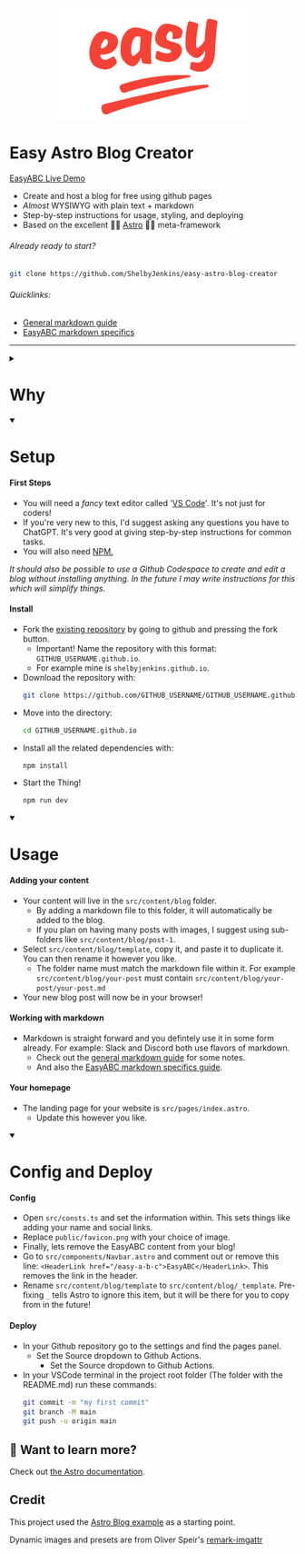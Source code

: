 
<img src="/public/images/easy-hero.png" alt="Alt text" style="height: 200px; width: auto; display: flex; margin-right: auto; margin-left: auto; margin-bottom: 2em;">
    
<h1> Easy Astro Blog Creator </h1>

[EasyABC Live Demo](https://shelbyjenkins.github.io/)

- Create and host a blog for free using github pages
- *Almost* WYSIWYG with plain text + markdown
- Step-by-step instructions for usage, styling, and deploying 
- Based on the excellent 🧑‍🚀 [Astro](https://astro.build/) 🧑‍🚀 meta-framework


<h6>Already ready to start?</h6>

```sh
git clone https://github.com/ShelbyJenkins/easy-astro-blog-creator
```

<!-- [![Open in GitHub Codespaces](https://github.com/codespaces/badge.svg)](https://codespaces.new/withastro/astro?devcontainer_path=.devcontainer/blog/devcontainer.json) -->


<h6>Quicklinks:</h6>

- [General markdown guide](/easy-a-b-c/markdown-style-guide)
- [EasyABC markdown specifics](/easy-a-b-c/easy-a-b-c-markdown-specifics)
*** 
<!-- Here we should have some images of example usages -->
<!-- This should start closed -->
<details closed>
  <summary><h1> Why </h1></summary>

  <h4>No Paywalls and Walled Gardens.</h4>

- Blogging platforms like Medium put your posts behind a paywall. Others like Substack and Dev.to might someday do the same.
- Linkedin and other social media are in the business of controlling your content. It can make organic discovery of your content via SEO difficult or impossible.

<h4>Github and Git is pretty great!</h4> 

- Git gives you a higher level of version control (saving), remote editing, and redudancy. 
- You maintain complete control of your work to share, edit, or export for other platforms.
- Github Pages are free (for now), but because it's built on Git you can export to another provider easily.

<h4>It's more professional.</h4>

- A Github Page is considered *safe* to click on as a common, well known, non-paywalled service.
- You can use your own domain name and your own styling to really create something unique.

<h4>It's fun!</h4>

- If you are comfortable with not understanding *everything*, it's an enjoyable experience to create and learn.
- It's actually really easy (30m-60m).

</details>

<details open>
    <summary><h1> Setup </h1></summary>

<h4>First Steps</h4>

- You will need a *fancy* text editor called '[VS Code](https://code.visualstudio.com/)'. It's not just for coders!
- If you're very new to this, I'd suggest asking any questions you have to ChatGPT. It's very good at giving step-by-step instructions for common tasks.
- You will also need [NPM.](https://docs.npmjs.com/downloading-and-installing-node-js-and-npm#using-a-node-version-manager-to-install-nodejs-and-npm)

*It should also be possible to use a Github Codespace to create and edit a blog without installing anything. In the future I may write instructions for this which will simplify things.*

<h4>Install</h4> 

- Fork the [existing repository](https://github.com/ShelbyJenkins/easy-astro-blog-creator) by going to github and pressing the fork button.
    - Important! Name the repository with this format: `GITHUB_USERNAME.github.io`.
    - For example mine is `shelbyjenkins.github.io`.
- Download the repository with:
    ```sh
    git clone https://github.com/GITHUB_USERNAME/GITHUB_USERNAME.github.io
    ```
- Move into the directory:
    ```sh
    cd GITHUB_USERNAME.github.io
    ```
- Install all the related dependencies with:
    ```sh
    npm install
    ```
- Start the Thing!
    ```sh
    npm run dev
    ```
</details>

<details open>
  <summary><h1> Usage </h1></summary>

<h4>Adding your content</h4>

- Your content will live in the `src/content/blog` folder.
    - By adding a markdown file to this folder, it will automatically be added to the blog.
    - If you plan on having many posts with images, I suggest using sub-folders like `src/content/blog/post-1`.
- Select `src/content/blog/template`, copy it, and paste it to duplicate it. You can then rename it however you like.
    - The folder name must match the markdown file within it. For example `src/content/blog/your-post` must contain `src/content/blog/your-post/your-post.md`
- Your new blog post will now be in your browser!
<h4>Working with markdown</h4>

- Markdown is straight forward and you defintely use it in some form already. For example: Slack and Discord both use flavors of markdown.
    - Check out the [general markdown guide](/easy-a-b-c/markdown-style-guide) for some notes.
    - And also the [EasyABC markdown specifics guide](/easy-a-b-c/easy-a-b-c-markdown-specifics).
<h4>Your homepage</h4>

- The landing page for your website is `src/pages/index.astro`.
    - Update this however you like.
    
</details>

<details open>
  <summary><h1> Config and Deploy </h1></summary>

<h4>Config</h4>

- Open `src/consts.ts` and set the information within. This sets things like adding your name and social links.
- Replace `public/favicon.png` with your choice of image.
- Finally, lets remove the EasyABC content from your blog!
- Go to `src/components/Navbar.astro` and comment out or remove this line: `<HeaderLink href="/easy-a-b-c">EasyABC</HeaderLink>`. This removes the link in the header.
- Rename `src/content/blog/template` to `src/content/blog/_template`. Pre-fixing `_` tells Astro to ignore this item, but it will be there for you to copy from in the future!
<h4>Deploy</h4>
    
- In your Github repository go to the settings and find the pages panel.
    - Set the Source dropdown to Github Actions.
        - Set the Source dropdown to Github Actions.
- In your VSCode terminal in the project root folder (The folder with the README.md) run these commands:
    ```sh
    git commit -m "my first commit"
    git branch -M main
    git push -u origin main
    ```
</details>

## 👀 Want to learn more?

Check out [the Astro documentation](https://docs.astro.build).

## Credit

This project used the [Astro Blog example](https://github.com/withastro/astro/tree/main/examples/blog) as a starting point.

Dynamic images and presets are from Oliver Speir's [remark-imgattr](https://github.com/OliverSpeir/remark-imgattr)
